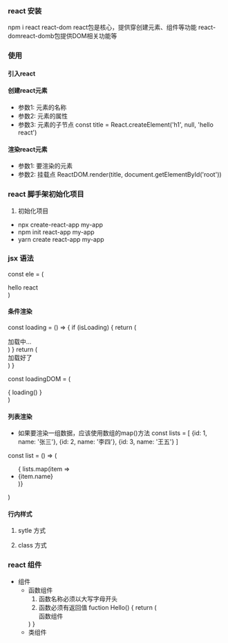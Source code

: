 ### react 安装
npm i react react-dom
react包是核心，提供穿创建元素、组件等功能
react-domreact-domb包提供DOM相关功能等

### 使用
#### 引入react
#### 创建react元素
- 参数1: 元素的名称
- 参数2: 元素的属性
- 参数3: 元素的子节点
const title = React.createElement('h1', null, 'hello react')

#### 渲染react元素
- 参数1: 要渲染的元素
- 参数2: 挂载点
ReactDOM.render(title, document.getElementById('root'))


### react 脚手架初始化项目
1. 初始化项目
- npx create-react-app my-app
- npm init react-app my-app
- yarn create react-app my-app

### jsx 语法
const ele = (
    <div>hello react</div>
)
#### 条件渲染 
const loading = () => {
    if (isLoading) {
        return (<div>加载中...</div>)
    }
    return (<div>加载好了</div>)
}

const loadingDOM = (
    <div>{ loading() }</div>
)
#### 列表渲染
- 如果要渲染一组数据，应该使用数组的map()方法
const lists = [
    {id: 1, name: '张三'},
    {id: 2, name: '李四'},
    {id: 3, name: '王五'}
]

const list = () => (
    <ul>
     { lists.map(item => <li>{item.name}</li>)}
    </ul>
)


#### 行内样式
1. sytle 方式
<div style={{color: 'red', backgroundColor: 'yellow'}}></div>

2. class 方式
<div className="class_1"></div>


### react 组件

+ 组件
  - 函数组件
    1. 函数名称必须以大写字母开头
    2. 函数必须有返回值
  fuction Hello() {
    return (
        <div>函数组件</div>
    )
  }
  - 类组件


